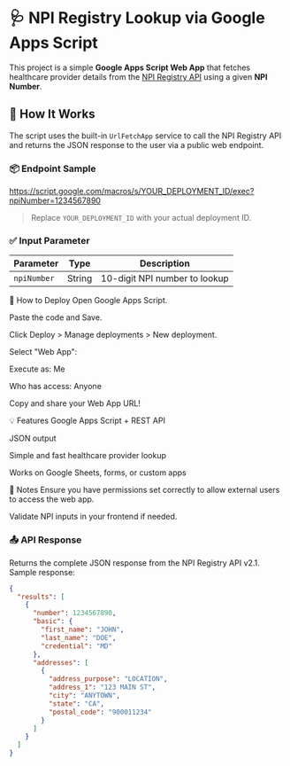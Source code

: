 # 🩺 NPI Registry Lookup via Google Apps Script

This project is a simple **Google Apps Script Web App** that fetches healthcare provider details from the [NPI Registry API](https://npiregistry.cms.hhs.gov/api-page) using a given **NPI Number**.

## 🔧 How It Works

The script uses the built-in `UrlFetchApp` service to call the NPI Registry API and returns the JSON response to the user via a public web endpoint.

### 📦 Endpoint Sample

https://script.google.com/macros/s/YOUR_DEPLOYMENT_ID/exec?npiNumber=1234567890


> Replace `YOUR_DEPLOYMENT_ID` with your actual deployment ID.

### ✅ Input Parameter

| Parameter   | Type   | Description                    |
|-------------|--------|--------------------------------|
| `npiNumber` | String | 10-digit NPI number to lookup  |


🚀 How to Deploy
Open Google Apps Script.

Paste the code and Save.

Click Deploy > Manage deployments > New deployment.

Select "Web App":

Execute as: Me

Who has access: Anyone

Copy and share your Web App URL!

💡 Features
Google Apps Script + REST API

JSON output

Simple and fast healthcare provider lookup

Works on Google Sheets, forms, or custom apps

🔐 Notes
Ensure you have permissions set correctly to allow external users to access the web app.

Validate NPI inputs in your frontend if needed.


### 📤 API Response

Returns the complete JSON response from the NPI Registry API v2.1. Sample response:

```json
{
  "results": [
    {
      "number": 1234567890,
      "basic": {
        "first_name": "JOHN",
        "last_name": "DOE",
        "credential": "MD"
      },
      "addresses": [
        {
          "address_purpose": "LOCATION",
          "address_1": "123 MAIN ST",
          "city": "ANYTOWN",
          "state": "CA",
          "postal_code": "900011234"
        }
      ]
    }
  ]
}

